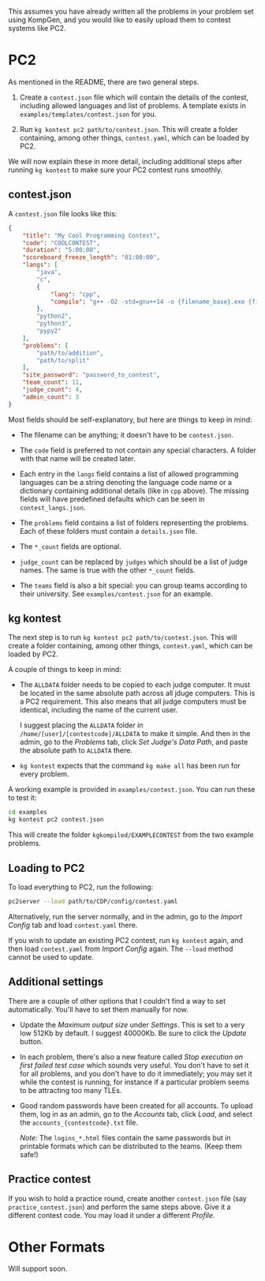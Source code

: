 <!-- NOTE TO CONTRIBUTORS: PLEASE DON'T EDIT THIS FILE. -->
<!-- Edit docs_src/CONTEST.md instead, then run './makedocs'. -->


This assumes you have already written all the problems in your problem set using KompGen, and you would like to easily upload them to contest systems like PC2.  

# PC2

As mentioned in the README, there are two general steps.  

1. Create a `contest.json` file which will contain the details of the contest, including allowed languages and list of problems. A template exists in `examples/templates/contest.json` for you.  

2. Run `kg kontest pc2 path/to/contest.json`. This will create a folder containing, among other things, `contest.yaml`, which can be loaded by PC2.  

We will now explain these in more detail, including additional steps after running `kg kontest` to make sure your PC2 contest runs smoothly.

## contest.json

A `contest.json` file looks like this:

```json
{
    "title": "My Cool Programming Contest",
    "code": "COOLCONTEST",
    "duration": "5:00:00",
    "scoreboard_freeze_length": "01:00:00",
    "langs": [
        "java",
        "c",
        {
            "lang": "cpp",
            "compile": "g++ -O2 -std=gnu++14 -o {filename_base}.exe {filename}"
        },
        "python2",
        "python3",
        "pypy2"
    ],
    "problems": [
        "path/to/addition",
        "path/to/split"
    ],
    "site_password": "password_to_contest",
    "team_count": 11,
    "judge_count": 4,
    "admin_count": 3
}
```

Most fields should be self-explanatory, but here are things to keep in mind:

- The filename can be anything; it doesn't have to be `contest.json`.  

- The `code` field is preferred to not contain any special characters. A folder with that name will be created later.

- Each entry in the `langs` field contains a list of allowed programming languages can be a string denoting the language code name or a dictionary containing additional details (like in `cpp` above). The missing fields will have predefined defaults which can be seen in `contest_langs.json`.  

- The `problems` field contains a list of folders representing the problems. Each of these folders must contain a `details.json` file.  

- The `*_count` fields are optional.  

- `judge_count` can be replaced by `judges` which should be a list of judge names. The same is true with the other `*_count` fields.

- The `teams` field is also a bit special: you can group teams according to their university. See `examples/contest.json` for an example.



## kg kontest

The next step is to run `kg kontest pc2 path/to/contest.json`. This will create a folder containing, among other things, `contest.yaml`, which can be loaded by PC2.  

A couple of things to keep in mind:

- The `ALLDATA` folder needs to be copied to each judge computer. It must be located in the same absolute path across all jduge computers. This is a PC2 requirement. This also means that all judge computers must be identical, including the name of the current user.

    I suggest placing the `ALLDATA` folder in `/home/[user]/[contestcode]/ALLDATA` to make it simple. And then in the admin, go to the *Problems* tab, click *Set Judge's Data Path*, and paste the absolute path to `ALLDATA` there.  

- `kg kontest` expects that the command `kg make all` has been run for every problem. 

A working example is provided in `examples/contest.json`. You can run these to test it:

```bash
cd examples
kg kontest pc2 contest.json
```

This will create the folder `kgkompiled/EXAMPLECONTEST` from the two example problems.

## Loading to PC2

To load everything to PC2, run the following:

```bash
pc2server --load path/to/CDP/config/contest.yaml
```

Alternatively, run the server normally, and in the admin, go to the *Import Config* tab and load `contest.yaml` there.

If you wish to update an existing PC2 contest, run `kg kontest` again, and then load `contest.yaml` from *Import Config* again. The `--load` method cannot be used to update.

## Additional settings  

There are a couple of other options that I couldn't find a way to set automatically. You'll have to set them manually for now.

- Update the *Maximum output size* under *Settings*. This is set to a very low 512Kb by default. I suggest 40000Kb. Be sure to click the *Update* button.

- In each problem, there's also a new feature called *Stop execution on first failed test case* which sounds very useful. You don't have to set it for all problems, and you don't have to do it immediately; you may set it while the contest is running, for instance if a particular problem seems to be attracting too many TLEs.

- Good random passwords have been created for all accounts. To upload them, log in as an admin, go to the *Accounts* tab, click *Load*, and select the `accounts_{contestcode}.txt` file.
    
    *Note:* The `logins_*.html` files contain the same passwords but in printable formats which can be distributed to the teams. (Keep them safe!)

## Practice contest

If you wish to hold a practice round, create another `contest.json` file (say `practice_contest.json`) and perform the same steps above. Give it a different contest code. You may load it under a different *Profile*.

# Other Formats  

Will support soon.

